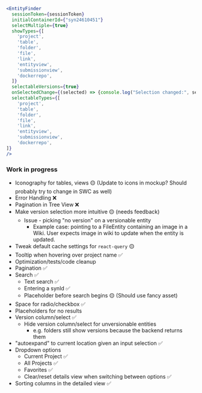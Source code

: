 ```jsx
<EntityFinder 
  sessionToken={sessionToken}
  initialContainerId={"syn24610451"}
  selectMultiple={true}
  showTypes={[
    'project',
    'table',
    'folder',
    'file',
    'link',
    'entityview',
    'submissionview',
    'dockerrepo',
  ]}
  selectableVersions={true}
  onSelectedChange={(selected) => {console.log("Selection changed:", selected)}}
  selectableTypes={[ 
    'project',
    'table',
    'folder',
    'file',
    'link',
    'entityview',
    'submissionview',
    'dockerrepo',
]}
/>
```

### Work in progress

* Iconography for tables, views 🟡 (Update to icons in mockup? Should probably try to change in SWC as well)
* Error Handling ❌
* Pagination in Tree View ❌
* Make version selection more intuitive 🟡 (needs feedback)
  * Issue - picking "no version" on a versionable entity
    * Example case: pointing to a FileEntity containing an image in a Wiki. User expects image in wiki to update when the entity is updated.
* Tweak default cache settings for `react-query` 🟡
* Tooltip when hovering over project name ✅
* Optimization/tests/code cleanup
* Pagination ✅
* Search ✅
  * Text search ✅
  * Entering a synId ✅
  * Placeholder before search begins 🟡 (Should use fancy asset)
* Space for radio/checkbox ✅
* Placeholders for no results
* Version column/select ✅
  * Hide version column/select for unversionable entities
    * e.g. folders still show versions because the backend returns them
* "autoexpand" to current location given an input selection ✅
* Dropdown options
  * Current Project ✅
  * All Projects ✅
  * Favorites ✅
  * Clear/reset details view when switching between options ✅
* Sorting columns in the detailed view ✅
